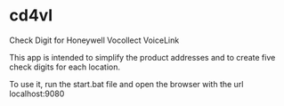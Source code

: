 # cd4vl 

Check Digit for Honeywell Vocollect VoiceLink 

  

This app is intended to simplify the product addresses and to create five check digits for each location. 

To use it, run the start.bat file and open the browser with the url localhost:9080 

 
